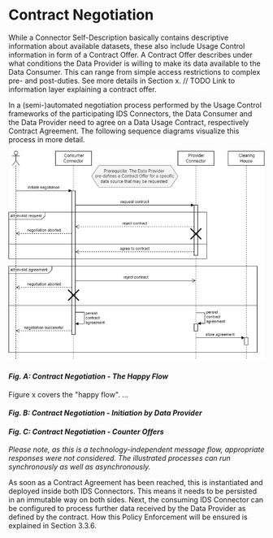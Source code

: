 # Contract Negotiation

While a Connector Self-Description basically contains descriptive information about available 
datasets, these also include Usage Control information in form of a Contract Offer. A Contract Offer
describes under what conditions the Data Provider is willing to make its data available to the Data 
Consumer. This can range from simple access restrictions to complex pre- and post-duties. See more
details in Section x. // TODO Link to information layer explaining a contract offer.
<!-- Source: https://github.com/International-Data-Spaces-Association/IDS-G-pre/tree/usage-control-terms/UsageControl/contract -->

In a (semi-)automated negotiation process performed by the Usage Control frameworks of the 
participating IDS Connectors, the Data Consumer and the Data Provider need to agree on a Data Usage
Contract, respectively Contract Agreement. The following sequence diagrams visualize this process in 
more detail.

![Contract Negotiation: Happy Flow](media/policy-negotiation-sequence-1.png)
#### _Fig. A: Contract Negotiation - The Happy Flow_

<!-- Sequence diagram -->
<!-- Integrate Clearing House workflow during Contract Negotiation -->
<!-- Source: https://github.com/International-Data-Spaces-Association/IDS-G-pre/tree/main/Communication/sequence-diagrams/data-connector-to-data-connector -->

Figure x covers the "happy flow". ...

#### _Fig. B: Contract Negotiation - Initiation by Data Provider_

#### _Fig. C: Contract Negotiation - Counter Offers_

_Please note, as this is a technology-independent message flow, appropriate responses were not 
considered. The illustrated processes can run synchronously as well as asynchronously._

As soon as a Contract Agreement has been reached, this is instantiated and deployed inside both IDS 
Connectors. This means it needs to be persisted in an immutable way on both sides. Next, the 
consuming IDS Connector can be configured to process further data received by the Data Provider 
as defined by the contract. How this Policy Enforcement will be ensured is explained in Section 
3.3.6. <!-- Link to Policy Enforcement Section -->
